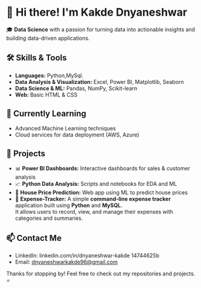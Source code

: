 # 👋 Hi there! I'm Kakde Dnyaneshwar

🎓 **Data Science** with a passion for turning data into actionable insights and building data-driven applications.

## 🛠️ Skills & Tools
- **Languages:** Python,MySql.
- **Data Analysis & Visualization:** Excel, Power BI, Matplotlib, Seaborn
- **Data Science & ML:** Pandas, NumPy, Scikit-learn
- **Web:** Basic HTML & CSS

## 🌱 Currently Learning
- Advanced Machine Learning techniques
- Cloud services for data deployment (AWS, Azure)

## 🚀 Projects
- 📊 **Power BI Dashboards:** Interactive dashboards for sales & customer analysis
- 📈 **Python Data Analysis:** Scripts and notebooks for EDA and ML
- 🏡 **House Price Prediction:** Web app using ML to predict house prices
- 🏡 **Expense-Tracker:** A simple **command-line expense tracker** application built using **Python** and **MySQL**.  
It allows users to record, view, and manage their expenses with categories and summaries.


## 📫 Contact Me
- LinkedIn: linkedin.com/in/dnyaneshwar-kakde 14744625b  
- Email: dnyaneshwarkakde96@gmail.com  

Thanks for stopping by! Feel free to check out my repositories and projects. ⭐

